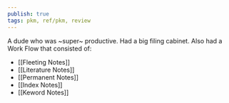 ```yaml
---
publish: true
tags: pkm, ref/pkm, review
---
```

A dude who was ~super~ productive.
Had a big filing cabinet.
Also had a Work Flow that consisted of:
- [[Fleeting Notes]]
- [[Literature Notes]]
- [[Permanent Notes]]
- [[Index Notes]]
- [[Keword Notes]]
